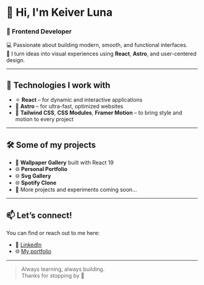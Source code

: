 # 👋 Hi, I'm Keiver Luna

### 🧠 Frontend Developer 
💻 Passionate about building modern, smooth, and functional interfaces.  
🎨 I turn ideas into visual experiences using **React**, **Astro**, and user-centered design.

---

## 🚀 Technologies I work with
- ⚛️ **React** – for dynamic and interactive applications 
- 🌌 **Astro** – for ultra-fast, optimized websites    
- 💅 **Tailwind CSS**, **CSS Modules**, **Framer Motion** – to bring style and motion to every project

---

## 🛠️ Some of my projects
- 🎨 **Wallpaper Gallery** built with React 19  
- 🌐 **Personal Portfolio**
- 🌐 **Svg Gallery**
- 🌐 **Spotify Clone**
- 🧪 More projects and experiments coming soon...

---

## 📫 Let’s connect!
You can find or reach out to me here:
- 💼 [LinkedIn](https://www.linkedin.com/in/keiver-santiago-luna-armenta-101716339/)  
- 🌐 [My portfolio](https://keiver-dev.github.io/Portafolio-v.1.2/)

---

> Always learning, always building.  
Thanks for stopping by 🙌
